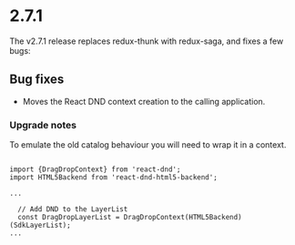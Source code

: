 # 2.7.1

The v2.7.1 release replaces redux-thunk with redux-saga, and fixes a few bugs:

## Bug fixes

 * Moves the React DND context creation to the calling application.


### Upgrade notes

To emulate the old catalog behaviour you will need to wrap it in a context.

```

import {DragDropContext} from 'react-dnd';
import HTML5Backend from 'react-dnd-html5-backend';

...

  // Add DND to the LayerList
  const DragDropLayerList = DragDropContext(HTML5Backend)(SdkLayerList);
...


```
